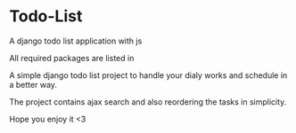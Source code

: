 # Todo-List
A django todo list application with js

All required packages are listed in

A simple django todo list project to handle your dialy works and schedule in a better way.


The project contains ajax search and also reordering the tasks in simplicity.


Hope you enjoy it <3
